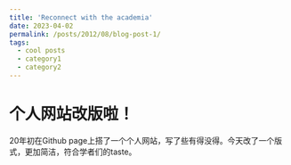 ```yaml
---
title: 'Reconnect with the academia'
date: 2023-04-02
permalink: /posts/2012/08/blog-post-1/
tags:
  - cool posts
  - category1
  - category2
---
```


个人网站改版啦！
======
20年初在Github page上搭了一个个人网站，写了些有得没得。今天改了一个版式，更加简洁，符合学者们的taste。

<!--Aren't headings cool?
------
-->
